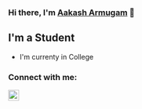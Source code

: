 ### Hi there, I'm [Aakash Armugam][website] 👋

## I'm a Student
- I'm currenty in College

### Connect with me:

[<img alt="https://aakash8302-dev.github.io/" width="22px" src="https://image.flaticon.com/icons/png/512/616/616450.png" />][website]


[website]: https://aakash8302-dev.github.io/

